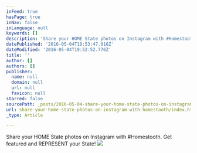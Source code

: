 ```yaml
---
inFeed: true
hasPage: true
inNav: false
inLanguage: null
keywords: []
description: 'Share your HOME State photos on Instagram with #Homestooth. Get featured and REPRESENT your State!'
datePublished: '2016-05-04T19:53:47.016Z'
dateModified: '2016-05-04T19:52:52.776Z'
title: ''
author: []
authors: []
publisher:
  name: null
  domain: null
  url: null
  favicon: null
starred: false
sourcePath: _posts/2016-05-04-share-your-home-state-photos-on-instagram-with-homestooth.md
url: share-your-home-state-photos-on-instagram-with-homestooth/index.html
_type: Article

---
```

Share your HOME State photos on Instagram with \#Homestooth. Get featured and REPRESENT your State!
![](https://the-grid-user-content.s3-us-west-2.amazonaws.com/2656923d-23eb-4942-8ba0-a34269e456df.jpg)